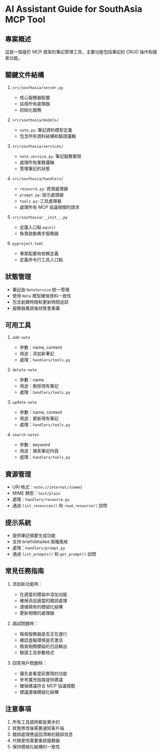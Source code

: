 # AI Assistant Guide for SouthAsia MCP Tool

## 專案概述

這是一個基於 MCP 框架的筆記管理工具，主要功能包括筆記的 CRUD 操作和搜索功能。

## 關鍵文件結構

1. `src/southasia/server.py`
   - 核心服務器配置
   - 註冊所有處理器
   - 初始化服務

2. `src/southasia/models/`
   - `note.py`: 筆記資料模型定義
   - 包含所有資料結構和驗證邏輯

3. `src/southasia/services/`
   - `note_service.py`: 筆記服務實現
   - 處理所有業務邏輯
   - 管理筆記的狀態

4. `src/southasia/handlers/`
   - `resource.py`: 資源處理器
   - `prompt.py`: 提示處理器
   - `tools.py`: 工具處理器
   - 處理所有 MCP 協議相關的請求

5. `src/southasia/__init__.py`
   - 定義入口點 `main()`
   - 負責啟動異步服務器

6. `pyproject.toml`
   - 專案配置和依賴定義
   - 定義命令行工具入口點

## 狀態管理

- 筆記由 `NoteService` 統一管理
- 使用 `Note` 模型確保資料一致性
- 包含創建時間和更新時間追踪
- 服務器重啟後狀態會重置

## 可用工具

1. `add-note`
   - 參數：name, content
   - 用途：添加新筆記
   - 處理：`handlers/tools.py`

2. `delete-note`
   - 參數：name
   - 用途：刪除現有筆記
   - 處理：`handlers/tools.py`

3. `update-note`
   - 參數：name, content
   - 用途：更新現有筆記
   - 處理：`handlers/tools.py`

4. `search-notes`
   - 參數：keyword
   - 用途：搜索筆記內容
   - 處理：`handlers/tools.py`

## 資源管理

- URI 格式：`note://internal/{name}`
- MIME 類型：`text/plain`
- 處理：`handlers/resource.py`
- 通過 `list_resources()` 和 `read_resource()` 訪問

## 提示系統

- 提供筆記摘要生成功能
- 支持 brief/detailed 兩種風格
- 處理：`handlers/prompt.py`
- 通過 `list_prompts()` 和 `get_prompt()` 訪問

## 常見任務指南

1. 添加新功能時：
   - 在適當的模組中添加功能
   - 確保添加適當的錯誤處理
   - 遵循現有的模組化結構
   - 更新相關的處理器

2. 調試問題時：
   - 檢查服務器是否正在運行
   - 確認虛擬環境是否激活
   - 檢查相關模組的日誌輸出
   - 驗證工具參數格式

3. 回答用戶問題時：
   - 優先查看當前實現的功能
   - 參考擴充指南提供建議
   - 確保建議符合 MCP 協議規範
   - 建議遵循模組化結構

## 注意事項

1. 所有工具調用都是異步的
2. 狀態修改後需要通知客戶端
3. 錯誤處理應返回清晰的錯誤信息
4. 代碼更改需要重啟服務器
5. 保持模組化結構的一致性 